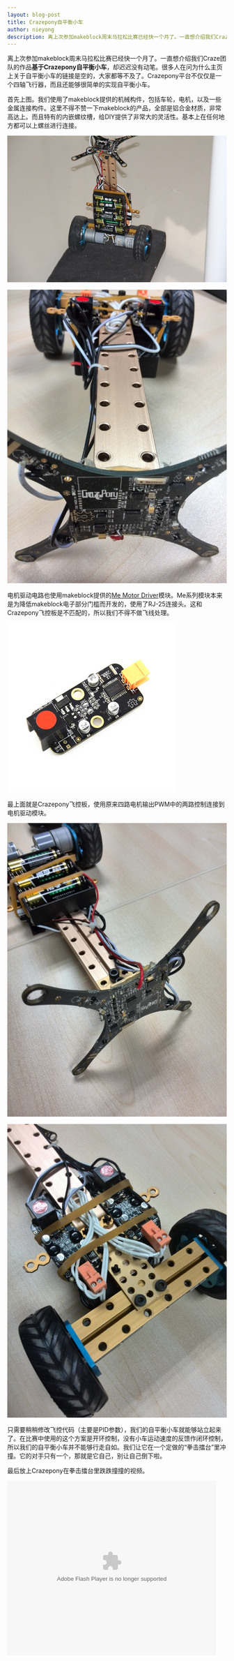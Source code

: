 ```yaml
---
layout: blog-post
title: Crazepony自平衡小车
author: nieyong
description: 离上次参加makeblock周末马拉松比赛已经快一个月了。一直想介绍我们Craze团队的作品——Crazepony自平衡小车，却迟迟没有动笔。很多人在问为什么主页上关于自平衡小车的链接是空的，大家都等不及了。Crazepony平台不仅仅是一个四轴飞行器，而且还能够很简单的实现自平衡小车。
---
```


离上次参加makeblock周末马拉松比赛已经快一个月了。一直想介绍我们Craze团队的作品**基于Crazepony自平衡小车**，却迟迟没有动笔。很多人在问为什么主页上关于自平衡小车的链接是空的，大家都等不及了。Crazepony平台不仅仅是一个四轴飞行器，而且还能够很简单的实现自平衡小车。

首先上图。我们使用了makeblock提供的机械构件，包括车轮，电机，以及一些金属连接构件。这里不得不赞一下makeblock的产品，全部是铝合金材质，非常高达上。而且特有的内嵌螺纹槽，给DIY提供了非常大的灵活性。基本上在任何地方都可以上螺丝进行连接。

![](/assets/img/vehicle-1.jpg)

![](/assets/img/vehicle-4.jpg)

电机驱动电路也使用makeblock提供的[Me Motor Driver](http://www.makeblock.cc/me-motor-driver-v2-0/)模块。Me系列模块本来是为降低makeblock电子部分门槛而开发的，使用了RJ-25连接头。这和Crazepony飞控板是不匹配的，所以我们不得不做飞线处理。

![](/assets/img/vehicle-2.jpg)

最上面就是Crazepony飞控板，使用原来四路电机输出PWM中的两路控制连接到电机驱动模块。

![](/assets/img/vehicle-3.jpg)

![](/assets/img/vehicle-5.jpg)

只需要稍稍修改飞控代码（主要是PID参数），我们的自平衡小车就能够站立起来了。在比赛中使用的这个方案是开环控制，没有小车运动速度的反馈作闭环控制，所以我们的自平衡小车并不能够行走自如。我们让它在一个定做的“拳击擂台”里冲撞。它的对手只有一个，那就是它自己，别让自己倒下啦。

最后放上Crazepony在拳击擂台里跌跌撞撞的视频。


<p>
<embed src="http://player.youku.com/player.php/sid/XNzYwNTA2NjUy/v.swf" allowFullScreen="true" quality="high" width="480" height="400" align="middle" allowScriptAccess="always" type="application/x-shockwave-flash"></embed>
</p>
